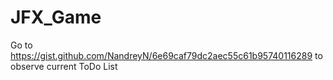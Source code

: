 # JFX_Game
Go to https://gist.github.com/NandreyN/6e69caf79dc2aec55c61b95740116289 
to observe current ToDo List
